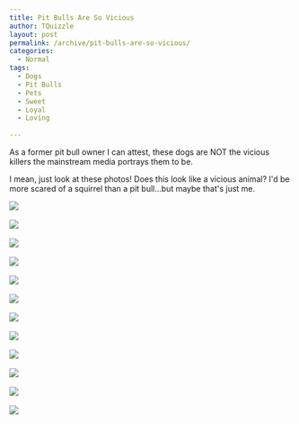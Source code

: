 ```yaml
---
title: Pit Bulls Are So Vicious
author: TQuizzle
layout: post
permalink: /archive/pit-bulls-are-so-vicious/
categories:
  - Normal
tags:
  - Dogs
  - Pit Bulls
  - Pets
  - Sweet
  - Loyal
  - Loving
  
---
```


As a former pit bull owner I can attest, these dogs are NOT the vicious killers the mainstream media portrays them to be.

I mean, just look at these photos! Does this look like a vicious animal? I'd be more scared of a squirrel than a pit bull...but maybe that's just me.


![](http://thechive.files.wordpress.com/2014/08/pitbulls-13.jpg)
<br><br>
![](http://thechive.files.wordpress.com/2014/08/pitbulls-9.jpg)
<br><br>
![](http://thechive.files.wordpress.com/2014/08/pitbulls-1.jpg)
<br><br>
![](http://thechive.files.wordpress.com/2014/08/pitbulls-3.jpg)
<br><br>
![](http://thechive.files.wordpress.com/2014/08/g3eu9ue.gif)
<br><br>
![](http://thechive.files.wordpress.com/2014/08/pitbulls-18.jpg)
<br><br>
![](http://thechive.files.wordpress.com/2014/08/h2wr5wr.gif)
<br><br>
![](http://thechive.files.wordpress.com/2014/08/pitbulls-8.jpg)
<br><br>
![](http://thechive.files.wordpress.com/2014/08/pitbulls-11.jpg)
<br><br>
![](http://thechive.files.wordpress.com/2014/08/pitbulls-14.jpg)
<br><br>
![](http://thechive.files.wordpress.com/2014/08/pitbulls-15.jpg)
<br><br>
![](http://thechive.files.wordpress.com/2014/08/pitbulls-10.jpg)
